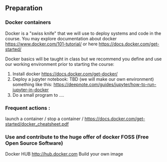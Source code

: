 ## Preparation

### Docker containers

Docker is a "swiss knife" that we will use to deploy systems and code in the course. You may explore documentation about docker https://www.docker.com/101-tutorial/  or here https://docs.docker.com/get-started/

Docker basics will be taught in class but we recommend you define and use our working environment prior to starting the course:

1. Install docker https://docs.docker.com/get-docker/
2. Deploy a jupyter notebook: TBD (we will make our own environment) something like this:
https://deepnote.com/guides/jupyter/how-to-run-jupyter-in-docker
3. Do a small program to ....

### Frequent actions :
launch a container / stop a container /
https://docs.docker.com/get-started/docker_cheatsheet.pdf

### Use and contribute to the huge offer of docker FOSS (Free Open Source Software) 

Docker HUB http://hub.docker.com
Build your own image 
